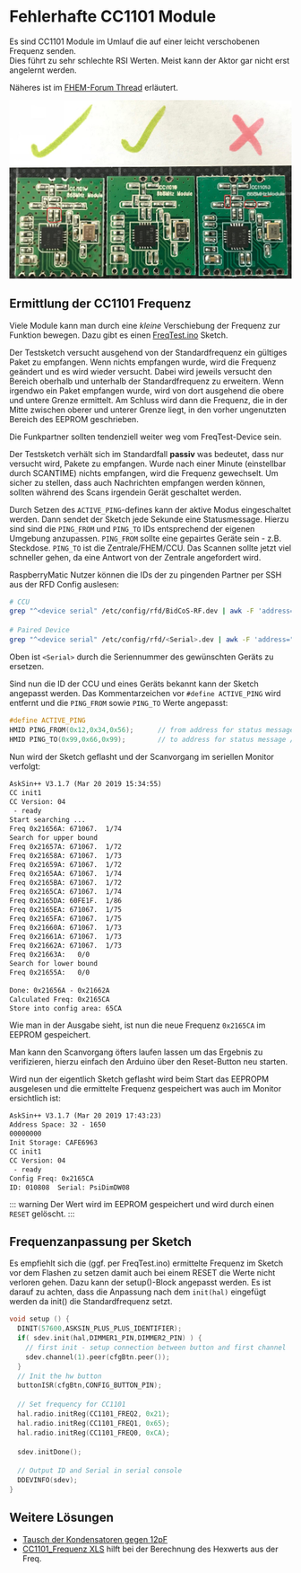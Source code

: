 # Fehlerhafte CC1101 Module

Es sind CC1101 Module im Umlauf die auf einer leicht verschobenen Frequenz senden.  
Dies führt zu sehr schlechte RSI Werten. Meist kann der Aktor gar nicht erst angelernt werden.

Näheres ist im [FHEM-Forum Thread](https://forum.fhem.de/index.php/topic,91740.0.html) erläutert.

![CC1101 Modulvergleich](./images/CC1101_bad-vs-working.jpg)

## Ermittlung der CC1101 Frequenz

Viele Module kann man durch eine _kleine_ Verschiebung der Frequenz zur Funktion bewegen. Dazu gibt es einen
[FreqTest.ino](https://github.com/pa-pa/AskSinPP/blob/master/examples/FreqTest/FreqTest.ino) Sketch.

Der Testsketch versucht ausgehend von der Standardfrequenz ein gültiges Paket zu empfangen. Wenn nichts empfangen wurde, wird die Frequenz geändert und es wird wieder versucht. Dabei wird jeweils versucht den Bereich oberhalb und unterhalb der Standardfrequenz zu erweitern. Wenn irgendwo ein Paket empfangen wurde, wird von dort ausgehend die obere und untere Grenze ermittelt. Am Schluss wird dann die Frequenz, die in der Mitte zwischen oberer und unterer Grenze liegt, in den vorher ungenutzten Bereich des EEPROM geschrieben.

Die Funkpartner sollten tendenziell weiter weg vom FreqTest-Device sein. 

Der Testsketch verhält sich im Standardfall **passiv** was bedeutet, dass nur versucht wird, Pakete zu empfangen. Wurde nach einer Minute (einstellbar durch SCANTIME) nichts empfangen, wird die Frequenz gewechselt. Um sicher zu stellen, dass auch Nachrichten empfangen werden können, sollten während des Scans irgendein Gerät geschaltet werden.

Durch Setzen des `ACTIVE_PING`-defines kann der aktive Modus eingeschaltet werden. Dann sendet der Sketch jede Sekunde eine Statusmessage. Hierzu sind sind die `PING_FROM` und `PING_TO` IDs entsprechend der eigenen Umgebung anzupassen. `PING_FROM` sollte eine gepairtes Geräte sein - z.B. Steckdose. `PING_TO` ist die Zentrale/FHEM/CCU. Das Scannen sollte jetzt viel schneller gehen, da eine Antwort von der Zentrale angefordert wird.

RaspberryMatic Nutzer können die IDs der zu pingenden Partner per SSH aus der RFD Config auslesen:

```bash
# CCU
grep "^<device serial" /etc/config/rfd/BidCoS-RF.dev | awk -F 'address="0x' '{print $2}' | awk -F'"' {'print $1'}

# Paired Device
grep "^<device serial" /etc/config/rfd/<Serial>.dev | awk -F 'address="0x' '{print $2}' | awk -F'"' {'print $1'}
```

Oben ist `<Serial>` durch die Seriennummer des gewünschten Geräts zu ersetzen.

Sind nun die ID der CCU und eines Geräts bekannt kann der Sketch angepasst werden. Das Kommentarzeichen
vor `#define ACTIVE_PING` wird entfernt und die `PING_FROM` sowie `PING_TO` Werte angepasst:

```cpp
#define ACTIVE_PING
HMID PING_FROM(0x12,0x34,0x56);      // from address for status message e.g. switch
HMID PING_TO(0x99,0x66,0x99);        // to address for status message / central / CCU
```

Nun wird der Sketch geflasht und der Scanvorgang im seriellen Monitor verfolgt:

```text {25}
AskSin++ V3.1.7 (Mar 20 2019 15:34:55)
CC init1
CC Version: 04
 - ready
Start searching ...
Freq 0x21656A: 671067.  1/74
Search for upper bound
Freq 0x21657A: 671067.  1/72
Freq 0x21658A: 671067.  1/73
Freq 0x21659A: 671067.  1/72
Freq 0x2165AA: 671067.  1/74
Freq 0x2165BA: 671067.  1/72
Freq 0x2165CA: 671067.  1/74
Freq 0x2165DA: 60FE1F.  1/86
Freq 0x2165EA: 671067.  1/75
Freq 0x2165FA: 671067.  1/75
Freq 0x21660A: 671067.  1/73
Freq 0x21661A: 671067.  1/73
Freq 0x21662A: 671067.  1/73
Freq 0x21663A:   0/0
Search for lower bound
Freq 0x21655A:   0/0

Done: 0x21656A - 0x21662A
Calculated Freq: 0x2165CA
Store into config area: 65CA
```

Wie man in der Ausgabe sieht, ist nun die neue Frequenz `0x2165CA` im EEPROM gespeichert.

Man kann den Scanvorgang öfters laufen lassen um das Ergebnis zu verifizieren, hierzu einfach den Arduino über den Reset-Button neu starten.

Wird nun der eigentlich Sketch geflasht wird beim Start das EEPROPM ausgelesen und die ermittelte Frequenz gespeichert was auch im Monitor ersichtlich ist:
```text {8}
AskSin++ V3.1.7 (Mar 20 2019 17:43:23)
Address Space: 32 - 1650
00000000
Init Storage: CAFE6963
CC init1
CC Version: 04
 - ready
Config Freq: 0x2165CA
ID: 010808  Serial: PsiDimDW08
```

::: warning
Der Wert wird im EEPROM gespeichert und wird durch einen `RESET` gelöscht.
:::

## Frequenzanpassung per Sketch

Es empfiehlt sich die (ggf. per FreqTest.ino) ermittelte Frequenz im Sketch vor dem Flashen zu setzen damit
auch bei einem RESET die Werte nicht verloren gehen. Dazu kann der setup()-Block angepasst werden. Es ist darauf zu achten, dass die Anpassung nach dem `init(hal)` eingefügt werden da init() die Standardfrequenz setzt.

```cpp {10-14}
void setup () {
  DINIT(57600,ASKSIN_PLUS_PLUS_IDENTIFIER);
  if( sdev.init(hal,DIMMER1_PIN,DIMMER2_PIN) ) {
    // first init - setup connection between button and first channel
    sdev.channel(1).peer(cfgBtn.peer());
  }
  // Init the hw button
  buttonISR(cfgBtn,CONFIG_BUTTON_PIN);

  // Set frequency for CC1101
  hal.radio.initReg(CC1101_FREQ2, 0x21);
  hal.radio.initReg(CC1101_FREQ1, 0x65);
  hal.radio.initReg(CC1101_FREQ0, 0xCA);

  sdev.initDone();

  // Output ID and Serial in serial console
  DDEVINFO(sdev);
}
``` 

## Weitere Lösungen

* [Tausch der Kondensatoren gegen 12pF](https://forum.fhem.de/index.php/topic,91740.msg872505.html#msg872505)
* [CC1101_Frequenz XLS](https://github.com/TomMajor/SmartHome/tree/master/Info/CC1101_Frequenz) hilft bei der Berechnung des Hexwerts aus der Freq.

